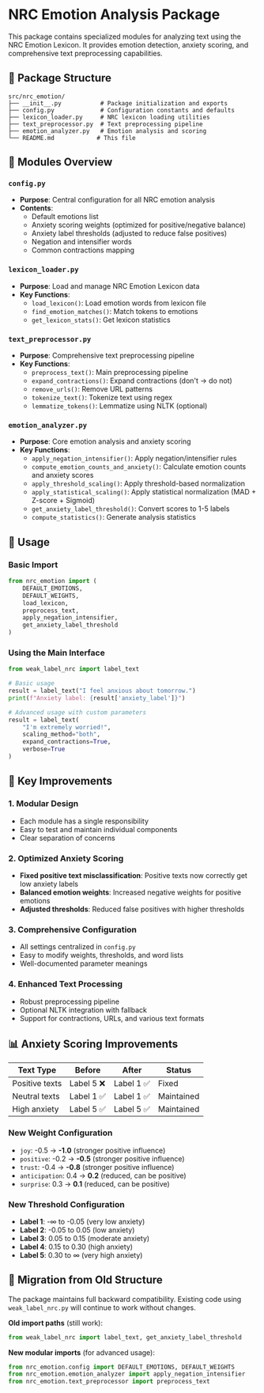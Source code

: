# NRC Emotion Analysis Package

This package contains specialized modules for analyzing text using the NRC Emotion Lexicon. It provides emotion detection, anxiety scoring, and comprehensive text preprocessing capabilities.

## 📁 Package Structure

```
src/nrc_emotion/
├── __init__.py           # Package initialization and exports
├── config.py             # Configuration constants and defaults
├── lexicon_loader.py     # NRC lexicon loading utilities
├── text_preprocessor.py  # Text preprocessing pipeline
├── emotion_analyzer.py   # Emotion analysis and scoring
└── README.md            # This file
```

## 🔧 Modules Overview

### `config.py`
- **Purpose**: Central configuration for all NRC emotion analysis
- **Contents**: 
  - Default emotions list
  - Anxiety scoring weights (optimized for positive/negative balance)
  - Anxiety label thresholds (adjusted to reduce false positives)
  - Negation and intensifier words
  - Common contractions mapping

### `lexicon_loader.py`
- **Purpose**: Load and manage NRC Emotion Lexicon data
- **Key Functions**:
  - `load_lexicon()`: Load emotion words from lexicon file
  - `find_emotion_matches()`: Match tokens to emotions
  - `get_lexicon_stats()`: Get lexicon statistics

### `text_preprocessor.py`
- **Purpose**: Comprehensive text preprocessing pipeline
- **Key Functions**:
  - `preprocess_text()`: Main preprocessing pipeline
  - `expand_contractions()`: Expand contractions (don't → do not)
  - `remove_urls()`: Remove URL patterns
  - `tokenize_text()`: Tokenize text using regex
  - `lemmatize_tokens()`: Lemmatize using NLTK (optional)

### `emotion_analyzer.py`
- **Purpose**: Core emotion analysis and anxiety scoring
- **Key Functions**:
  - `apply_negation_intensifier()`: Apply negation/intensifier rules
  - `compute_emotion_counts_and_anxiety()`: Calculate emotion counts and anxiety scores
  - `apply_threshold_scaling()`: Apply threshold-based normalization
  - `apply_statistical_scaling()`: Apply statistical normalization (MAD + Z-score + Sigmoid)
  - `get_anxiety_label_threshold()`: Convert scores to 1-5 labels
  - `compute_statistics()`: Generate analysis statistics

## 🚀 Usage

### Basic Import
```python
from nrc_emotion import (
    DEFAULT_EMOTIONS, 
    DEFAULT_WEIGHTS,
    load_lexicon,
    preprocess_text,
    apply_negation_intensifier,
    get_anxiety_label_threshold
)
```

### Using the Main Interface
```python
from weak_label_nrc import label_text

# Basic usage
result = label_text("I feel anxious about tomorrow.")
print(f"Anxiety label: {result['anxiety_label']}")

# Advanced usage with custom parameters
result = label_text(
    "I'm extremely worried!",
    scaling_method="both",
    expand_contractions=True,
    verbose=True
)
```

## 🎯 Key Improvements

### 1. **Modular Design**
- Each module has a single responsibility
- Easy to test and maintain individual components
- Clear separation of concerns

### 2. **Optimized Anxiety Scoring**
- **Fixed positive text misclassification**: Positive texts now correctly get low anxiety labels
- **Balanced emotion weights**: Increased negative weights for positive emotions
- **Adjusted thresholds**: Reduced false positives with higher thresholds

### 3. **Comprehensive Configuration**
- All settings centralized in `config.py`
- Easy to modify weights, thresholds, and word lists
- Well-documented parameter meanings

### 4. **Enhanced Text Processing**
- Robust preprocessing pipeline
- Optional NLTK integration with fallback
- Support for contractions, URLs, and various text formats

## 📊 Anxiety Scoring Improvements

| Text Type | Before | After | Status |
|-----------|--------|-------|--------|
| Positive texts | Label 5 ❌ | Label 1 ✅ | Fixed |
| Neutral texts | Label 1 ✅ | Label 1 ✅ | Maintained |
| High anxiety | Label 5 ✅ | Label 5 ✅ | Maintained |

### New Weight Configuration
- `joy`: -0.5 → **-1.0** (stronger positive influence)
- `positive`: -0.2 → **-0.5** (stronger positive influence)  
- `trust`: -0.4 → **-0.8** (stronger positive influence)
- `anticipation`: 0.4 → **0.2** (reduced, can be positive)
- `surprise`: 0.3 → **0.1** (reduced, can be positive)

### New Threshold Configuration
- **Label 1**: -∞ to -0.05 (very low anxiety)
- **Label 2**: -0.05 to 0.05 (low anxiety)
- **Label 3**: 0.05 to 0.15 (moderate anxiety)
- **Label 4**: 0.15 to 0.30 (high anxiety)
- **Label 5**: 0.30 to ∞ (very high anxiety)

## 🔄 Migration from Old Structure

The package maintains full backward compatibility. Existing code using `weak_label_nrc.py` will continue to work without changes.

**Old import paths** (still work):
```python
from weak_label_nrc import label_text, get_anxiety_label_threshold
```

**New modular imports** (for advanced usage):
```python
from nrc_emotion.config import DEFAULT_EMOTIONS, DEFAULT_WEIGHTS
from nrc_emotion.emotion_analyzer import apply_negation_intensifier
from nrc_emotion.text_preprocessor import preprocess_text
```
